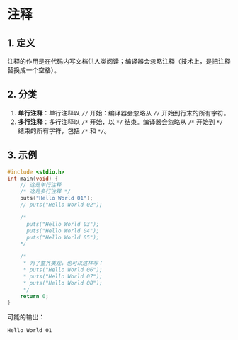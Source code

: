 # 注释

## 1. 定义

注释的作用是在代码内写文档供人类阅读；编译器会忽略注释（技术上，是把注释替换成一个空格）。

## 2. 分类

1. **单行注释**：单行注释以 `//` 开始：编译器会忽略从 `//` 开始到行末的所有字符。
2. **多行注释**：多行注释以 `/*` 开始，以 `*/` 结束。编译器会忽略从 `/*` 开始到 `*/` 结束的所有字符，包括 `/*` 和 `*/`。

## 3. 示例

```c
#include <stdio.h>
int main(void) {
    // 这是单行注释
    /* 这是多行注释 */
    puts("Hello World 01");
    // puts("Hello World 02");

    /*
      puts("Hello World 03");
      puts("Hello World 04");
      puts("Hello World 05");
    */

    /*
     * 为了整齐美观，也可以这样写：
     * puts("Hello World 06");
     * puts("Hello World 07");
     * puts("Hello World 08");
     */
    return 0;
}
```

可能的输出：

```ansi
Hello World 01
```
